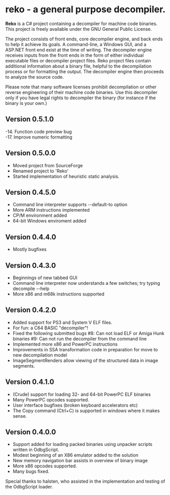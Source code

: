 # reko - a general purpose decompiler.

**Reko** is a C# project containing a decompiler for machine code
binaries.  This project is freely available under the GNU General
Public License.

The project consists of front ends, core decompiler engine, and back
ends to help it achieve its goals.  A command-line, a Windows GUI,
and a ASP.NET front end exist at the time of writing.  The decompiler
engine receives inputs from the front ends in the form of either
individual executable files or decompiler project files. Reko
project files contain additional information about a binary file,
helpful to the decompilation process or for formatting the output.
The decompiler engine then proceeds to analyze the source code.

Please note that many software licenses prohibit decompilation or
other reverse engineering of their machine code binaries. Use this
decompiler only if you have legal rights to decompiler the binary
(for instance if the binary is your own.) 

## Version 0.5.1.0
-14. Function code preview bug  
-17. Improve numeric formatting

## Version 0.5.0.0
* Moved project from SourceForge
* Renamed project to 'Reko'
* Started implementation of heuristic static analysis.

## Version 0.4.5.0 
* Command line interpreter supports --default-to option
* More ARM instructions implemented
* CP/M environment added
* 64-bit Windows enviroment added

## Version 0.4.4.0
* Mostly bugfixes

## Version 0.4.3.0
* Beginnings of new tabbed GUI
* Command line interpreter now understands a few switches; try typing
    decompile --help
* More x86 and m68k instructions supported

## Version 0.4.2.0 
* Added support for PS3 and System V ELF files.
* For fun: a C64 BASIC "decompiler"!
* Fixed the following submitted bugs
#8: Can not load ELF or Amiga Hunk binaries 
#9: Can not run the decompiler from the command line
* Implemented more x86 and PowerPC instructions
* Improvements in SSA transformation code in preparation for
  move to new decompilation model
* ImageSegmentRenders allow viewing of the structured data
  in image segments.

## Version 0.4.1.0 
* (Crude) support for loading 32- and 64-bit PowerPC ELF binaries
* Many PowerPC opcodes supported.
* User interface bugfixes (broken keyboard accelerators etc)
* The Copy command (Ctrl+C) is supported in windows where it 
  makes sense. 

## Version 0.4.0.0
* Support added for loading packed binaries using unpacker scripts
  written in OdbgScript.
* Modest beginning of an X86 emulator added to the solution
* New memory navigation bar assists in overview of binary image
* More x86 opcodes supported.
* Many bugs fixed.

Special thanks to halsten, who assisted in the implementation and 
testing of the OdbgScript loader. 


